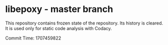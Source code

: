 # libepoxy - master branch

This repository contains frozen state of the repository.
Its history is cleared. It is used only for static code
analysis with Codacy.

Commit Time: 1707459822